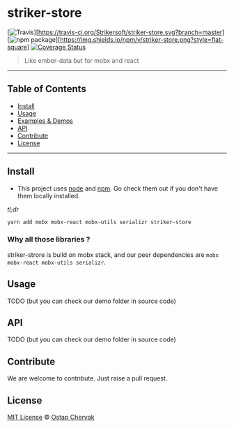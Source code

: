 # striker-store

[![Travis](https://travis-ci.org/Strikersoft/striker-store.svg?branch=master)][https://travis-ci.org/Strikersoft/striker-store.svg?branch=master]
[![npm package](https://img.shields.io/npm/v/striker-store.png?style=flat-square)][https://img.shields.io/npm/v/striker-store.png?style=flat-square]
[![Coverage Status](https://coveralls.io/repos/github/Strikersoft/striker-store/badge.svg?branch=master)](https://coveralls.io/github/Strikersoft/striker-store?branch=master)

> Like ember-data but for mobx and react

* * *
## Table of Contents		
 		 
- [Install](#install)
- [Usage](#usage)
- [Examples & Demos](#examples--demos)		
- [API](#api)
- [Contribute](#contribute)
- [License](#license)
* * *

## Install
- This project uses [node](http://nodejs.org) and [npm](https://npmjs.com). Go check them out if you don't have them locally installed.

*tl;dr*
```
yarn add mobx mobx-react mobx-utils serializr striker-store
```

### Why all those libraries ?
striker-strore is build on mobx stack, and our peer dependencies are `mobx mobx-react mobx-utils serializr`.

## Usage
TODO (but you can check our demo folder in source code)

## API
TODO (but you can check our demo folder in source code)

## Contribute
We are welcome to contribute. Just raise a pull request.

## License
[MIT License](LICENSE.md) © [Ostap Chervak](https://twitter.com/chervakostap)
